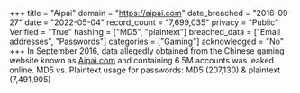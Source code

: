 +++
title = "Aipai"
domain = "https://aipai.com"
date_breached = "2016-09-27"
date = "2022-05-04"
record_count = "7,699,035"
privacy = "Public"
Verified = "True"
hashing = ["MD5", "plaintext"]
breached_data = ["Email addresses", "Passwords"]
categories = ["Gaming"]
acknowledged = "No"
+++
In September 2016, data allegedly obtained from the Chinese gaming website known as <a href="http://aipai.com" target="_blank" rel="noopener">Aipai.com</a> and containing 6.5M accounts was leaked online.
MD5 vs. Plaintext usage for passwords: MD5 (207,130) & plaintext (7,491,905)

